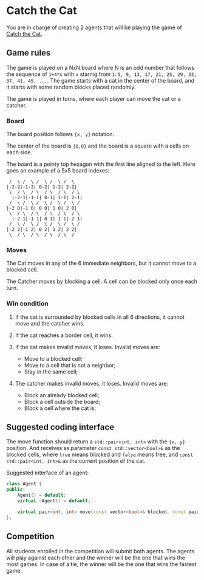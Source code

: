 # Catch the Cat

You are in charge of creating 2 agents that will be playing the game of [Catch the Cat](https://llerrah.com/cattrap.htm).

## Game rules

The game is played on a NxN board where N is an odd number that follows the sequence of `1+4*x` with `x` starnig from `1`: `5, 9, 13, 17, 21, 25, 29, 33, 37, 41, 45, ...`. The game starts with a cat in the center of the board, and it starts with some random blocks placed randomly.

The game is played in turns, where each player can move the cat or a catcher. 

### Board

The board position follows `{x, y}` notation.

The center of the board is `{0,0}` and the board is a square with `N` cells on each side.

The board is a pointy top hexagon with the first line aligned to the left. Here goes an example of a 5x5 board indexes:

```
 /  \ /  \ /  \ /  \ /  \
|-2-2|-1-2| 0-2| 1-2| 2-2|
 \  / \  / \  / \  / \  / \
  |-2-1|-1-1| 0-1| 1-1| 2-1|
 /  \ /  \ /  \ /  \ /  \ /
|-2 0|-1 0| 0 0| 1 0| 2 0|
 \  / \  / \  / \  / \  / \
  |-2 1|-1 1| 0 1| 1 1| 2 1|
 /  \ /  \ /  \ /  \ /  \ /
|-2 2|-1 2| 0 2| 1 2| 2 2|
 \  / \  / \  / \  / \  /
```

### Moves

The Cat moves in any of the 6 immediate neighbors, but it cannot move to a blocked cell.

The Catcher moves by blocking a cell. A cell can be blocked only once each turn.

### Win condition

1. If the cat is surrounded by blocked cells in all 6 directions, it cannot move and the catcher wins.
2. If the cat reaches a border cell, it wins.
3. If the cat makes invalid moves, it loses. Invalid moves are:

    - Move to a blocked cell;
    - Move to a cell that is not a neighbor;
    - Stay in the same cell;

4. The catcher makes invalid moves, it loses. Invalid moves are:

    - Block an already blocked cell;
    - Block a cell outside the board;
    - Block a cell where the cat is;

## Suggested coding interface

The move function should return a `std::pair<int, int>` with the `{x, y}` position. And receives as parameter `const std::vector<bool>&` as the blocked cells, where `true` means blocked and `false` means free, and `const std::pair<int, int>&` as the current position of the cat.

Suggested interface of an agent:

```cpp
class Agent {
public:
    Agent() = default;
    virtual ~Agent() = default;

    virtual pair<int, int> move(const vector<bool>& blocked, const pair<int, int>& cat) = 0;
};
```

## Competition

All students enrolled in the competition will submit both agents. The agents will play against each other and the winner will be the one that wins the most games. In case of a tie, the winner will be the one that wins the fastest game.